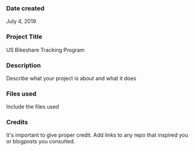 ### Date created
July 4, 2019

### Project Title
US Bikeshare Tracking Program

### Description
Describe what your project is about and what it does

### Files used
Include the files used

### Credits
It's important to give proper credit. Add links to any repo that inspired you or blogposts you consulted.
